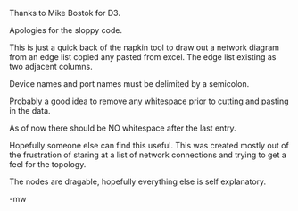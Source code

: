 Thanks to Mike Bostok for D3.

Apologies for the sloppy code.

This is just a quick back of the napkin tool to draw out a network diagram
from an edge list copied any pasted from excel. The edge list
existing as two adjacent columns.

Device names and port names must be delimited by a semicolon.

Probably a good idea to remove any whitespace prior to cutting
and pasting in the data.

As of now there should be NO whitespace after the last entry.

Hopefully someone else can find this useful. This was created
mostly out of the frustration of staring at a list of
network connections and trying to get a feel for the topology.

The nodes are dragable, hopefully everything else is self explanatory.

-mw
